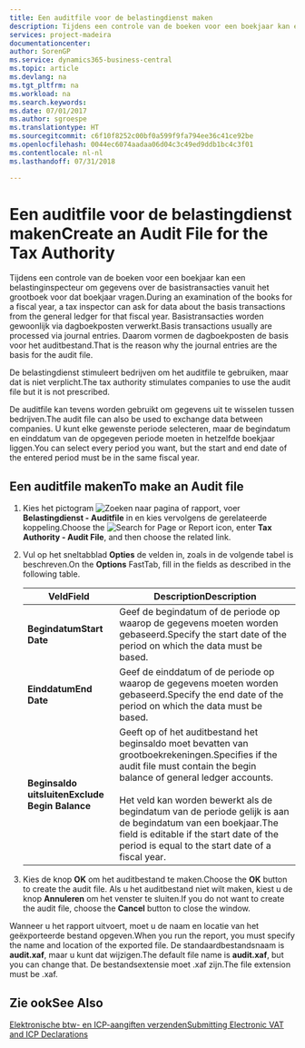 ```yaml
---
title: Een auditfile voor de belastingdienst maken
description: Tijdens een controle van de boeken voor een boekjaar kan een belastinginspecteur om gegevens over de basistransacties vanuit het grootboek voor dat boekjaar vragen. Basistransacties worden gewoonlijk via dagboekposten verwerkt.
services: project-madeira
documentationcenter: 
author: SorenGP
ms.service: dynamics365-business-central
ms.topic: article
ms.devlang: na
ms.tgt_pltfrm: na
ms.workload: na
ms.search.keywords: 
ms.date: 07/01/2017
ms.author: sgroespe
ms.translationtype: HT
ms.sourcegitcommit: c6f10f8252c00bf0a599f9fa794ee36c41ce92be
ms.openlocfilehash: 0044ec6074aadaa06d04c3c49ed9ddb1bc4c3f01
ms.contentlocale: nl-nl
ms.lasthandoff: 07/31/2018

---
```

# <a name="create-an-audit-file-for-the-tax-authority"></a><span data-ttu-id="0de1f-104">Een auditfile voor de belastingdienst maken</span><span class="sxs-lookup"><span data-stu-id="0de1f-104">Create an Audit File for the Tax Authority</span></span>
<span data-ttu-id="0de1f-105">Tijdens een controle van de boeken voor een boekjaar kan een belastinginspecteur om gegevens over de basistransacties vanuit het grootboek voor dat boekjaar vragen.</span><span class="sxs-lookup"><span data-stu-id="0de1f-105">During an examination of the books for a fiscal year, a tax inspector can ask for data about the basis transactions from the general ledger for that fiscal year.</span></span> <span data-ttu-id="0de1f-106">Basistransacties worden gewoonlijk via dagboekposten verwerkt.</span><span class="sxs-lookup"><span data-stu-id="0de1f-106">Basis transactions usually are processed via journal entries.</span></span> <span data-ttu-id="0de1f-107">Daarom vormen de dagboekposten de basis voor het auditbestand.</span><span class="sxs-lookup"><span data-stu-id="0de1f-107">That is the reason why the journal entries are the basis for the audit file.</span></span>  

 <span data-ttu-id="0de1f-108">De belastingdienst stimuleert bedrijven om het auditfile te gebruiken, maar dat is niet verplicht.</span><span class="sxs-lookup"><span data-stu-id="0de1f-108">The tax authority stimulates companies to use the audit file but it is not prescribed.</span></span>  

 <span data-ttu-id="0de1f-109">De auditfile kan tevens worden gebruikt om gegevens uit te wisselen tussen bedrijven.</span><span class="sxs-lookup"><span data-stu-id="0de1f-109">The audit file can also be used to exchange data between companies.</span></span> <span data-ttu-id="0de1f-110">U kunt elke gewenste periode selecteren, maar de begindatum en einddatum van de opgegeven periode moeten in hetzelfde boekjaar liggen.</span><span class="sxs-lookup"><span data-stu-id="0de1f-110">You can select every period you want, but the start and end date of the entered period must be in the same fiscal year.</span></span>  

## <a name="to-make-an-audit-file"></a><span data-ttu-id="0de1f-111">Een auditfile maken</span><span class="sxs-lookup"><span data-stu-id="0de1f-111">To make an Audit file</span></span>  

1.  <span data-ttu-id="0de1f-112">Kies het pictogram ![Zoeken naar pagina of rapport](../../media/ui-search/search_small.png "pictogram Zoeken naar pagina of rapport"), voer **Belastingdienst - Auditfile** in en kies vervolgens de gerelateerde koppeling.</span><span class="sxs-lookup"><span data-stu-id="0de1f-112">Choose the ![Search for Page or Report](../../media/ui-search/search_small.png "Search for Page or Report icon") icon, enter **Tax Authority - Audit File**, and then choose the related link.</span></span>  
2.  <span data-ttu-id="0de1f-113">Vul op het sneltabblad **Opties** de velden in, zoals in de volgende tabel is beschreven.</span><span class="sxs-lookup"><span data-stu-id="0de1f-113">On the **Options** FastTab, fill in the fields as described in the following table.</span></span>  

    |<span data-ttu-id="0de1f-114">Veld</span><span class="sxs-lookup"><span data-stu-id="0de1f-114">Field</span></span>|<span data-ttu-id="0de1f-115">Description</span><span class="sxs-lookup"><span data-stu-id="0de1f-115">Description</span></span>|  
    |---------------------------------|---------------------------------------|  
    |<span data-ttu-id="0de1f-116">**Begindatum**</span><span class="sxs-lookup"><span data-stu-id="0de1f-116">**Start Date**</span></span>|<span data-ttu-id="0de1f-117">Geef de begindatum of de periode op waarop de gegevens moeten worden gebaseerd.</span><span class="sxs-lookup"><span data-stu-id="0de1f-117">Specify the start date of the period on which the data must be based.</span></span>|  
    |<span data-ttu-id="0de1f-118">**Einddatum**</span><span class="sxs-lookup"><span data-stu-id="0de1f-118">**End Date**</span></span>|<span data-ttu-id="0de1f-119">Geef de einddatum of de periode op waarop de gegevens moeten worden gebaseerd.</span><span class="sxs-lookup"><span data-stu-id="0de1f-119">Specify the end date of the period on which the data must be based.</span></span>|  
    |<span data-ttu-id="0de1f-120">**Beginsaldo uitsluiten**</span><span class="sxs-lookup"><span data-stu-id="0de1f-120">**Exclude Begin Balance**</span></span>|<span data-ttu-id="0de1f-121">Geeft op of het auditbestand het beginsaldo moet bevatten van grootboekrekeningen.</span><span class="sxs-lookup"><span data-stu-id="0de1f-121">Specifies if the audit file must contain the begin balance of general ledger accounts.</span></span><br /><br /> <span data-ttu-id="0de1f-122">Het veld kan worden bewerkt als de begindatum van de periode gelijk is aan de begindatum van een boekjaar.</span><span class="sxs-lookup"><span data-stu-id="0de1f-122">The field is editable if the start date of the period is equal to the start date of a fiscal year.</span></span>|  

3.  <span data-ttu-id="0de1f-123">Kies de knop **OK** om het auditbestand te maken.</span><span class="sxs-lookup"><span data-stu-id="0de1f-123">Choose the **OK** button to create the audit file.</span></span> <span data-ttu-id="0de1f-124">Als u het auditbestand niet wilt maken, kiest u de knop **Annuleren** om het venster te sluiten.</span><span class="sxs-lookup"><span data-stu-id="0de1f-124">If you do not want to create the audit file, choose the **Cancel** button to close the window.</span></span>  

<span data-ttu-id="0de1f-125">Wanneer u het rapport uitvoert, moet u de naam en locatie van het geëxporteerde bestand opgeven.</span><span class="sxs-lookup"><span data-stu-id="0de1f-125">When you run the report, you must specify the name and location of the exported file.</span></span> <span data-ttu-id="0de1f-126">De standaardbestandsnaam is **audit.xaf**, maar u kunt dat wijzigen.</span><span class="sxs-lookup"><span data-stu-id="0de1f-126">The default file name is **audit.xaf**, but you can change that.</span></span> <span data-ttu-id="0de1f-127">De bestandsextensie moet .xaf zijn.</span><span class="sxs-lookup"><span data-stu-id="0de1f-127">The file extension must be .xaf.</span></span>  

## <a name="see-also"></a><span data-ttu-id="0de1f-128">Zie ook</span><span class="sxs-lookup"><span data-stu-id="0de1f-128">See Also</span></span>  
 [<span data-ttu-id="0de1f-129">Elektronische btw- en ICP-aangiften verzenden</span><span class="sxs-lookup"><span data-stu-id="0de1f-129">Submitting Electronic VAT and ICP Declarations</span></span>](electronic-vat-and-icp-declarations.md)


